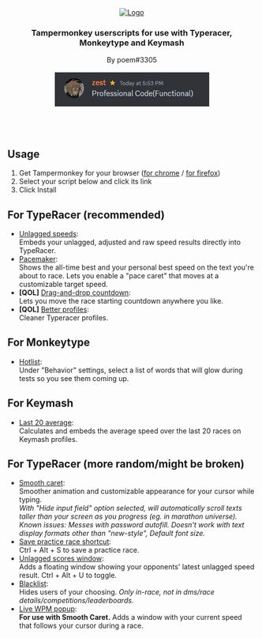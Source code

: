 <div align="center">
  <a href="https://github.com/PoemOnTyperacer/tampermonkey">
    <img src="https://play.typeracer.com/images/tr-loader.gif" alt="Logo" width="80" height="80">
  </a>

  <h3 align="center">Tampermonkey userscripts for use with Typeracer, Monkeytype and Keymash</h3>

  <p align="center">
    By poem#3305
    <br />
    <br />
    <img src='https://raw.githubusercontent.com/PoemOnTyperacer/tampermonkey/master/resources/summary.png'>
    <br />
    <br />
    <br />
    <br />
  </p>
</div>

## Usage
1. Get Tampermonkey for your browser ([for chrome](https://chrome.google.com/webstore/detail/tampermonkey/dhdgffkkebhmkfjojejmpbldmpobfkfo?hl=fr) / [for firefox](https://addons.mozilla.org/fr/firefox/addon/tampermonkey/))
2. Select your script below and click its link
3. Click Install

## For TypeRacer (recommended)
- <a href="https://github.com/PoemOnTyperacer/tampermonkey/raw/master/adjusted_speed.user.js">Unlagged speeds</a>:<br>
Embeds your unlagged, adjusted and raw speed results directly into TypeRacer.
- <a href="https://github.com/PoemOnTyperacer/tampermonkey/raw/master/pacemaker.user.js">Pacemaker</a>:<br>
Shows the all-time best and your personal best speed on the text you're about to race. Lets you enable a "pace caret" that moves at a customizable target speed.
- <b>[QOL]</b> <a href="https://github.com/PoemOnTyperacer/tampermonkey/raw/master/move_countdown.user.js">Drag-and-drop countdown</a>:<br>
Lets you move the race starting countdown anywhere you like.
- <b>[QOL]</b> <a href="https://github.com/PoemOnTyperacer/tampermonkey/raw/master/better_profiles.user.js">Better profiles</a>:<br>
Cleaner Typeracer profiles.


## For Monkeytype
- <a href="https://github.com/PoemOnTyperacer/tampermonkey/raw/master/mt_hotlist.user.js">Hotlist</a>:<br>
Under "Behavior" settings, select a list of words that will glow during tests so you see them coming up.


## For Keymash
- <a href="https://github.com/PoemOnTyperacer/tampermonkey/raw/master/km_average_speed.user.js">Last 20 average</a>:<br>
Calculates and embeds the average speed over the last 20 races on Keymash profiles.


## For TypeRacer (more random/might be broken)
- <a href="https://github.com/PoemOnTyperacer/tampermonkey/raw/master/smooth_caret.user.js">Smooth caret</a>:<br>
Smoother animation and customizable appearance for your cursor while typing.<br>
<em>With "Hide input field" option selected, will automatically scroll texts taller than your screen as you progress (eg. in marathon universe).<br>
Known issues: Messes with password autofill. Doesn't work with text display formats other than "new-style", Default font size.</em>
- <a href="https://github.com/PoemOnTyperacer/tampermonkey/raw/master/save_race_shortcut.user.js">Save practice race shortcut</a>:<br>
Ctrl + Alt + S to save a practice race.
- <a href="https://github.com/PoemOnTyperacer/tampermonkey/raw/master/unlagged_scores.user.js">Unlagged scores window</a>:<br>
Adds a floating window showing your opponents' latest unlagged speed result. Ctrl + Alt + U to toggle.
- <a href="https://github.com/PoemOnTyperacer/tampermonkey/raw/master/blacklist.user.js">Blacklist</a>:<br>
Hides users of your choosing. <em>Only in-race, not in dms/race details/competitions/leaderboards.</em>
- <a href="https://github.com/PoemOnTyperacer/tampermonkey/raw/master/wpm_popup.user.js">Live WPM popup</a>:<br>
<b>For use with Smooth Caret.</b> Adds a window with your current speed that follows your cursor during a race.
